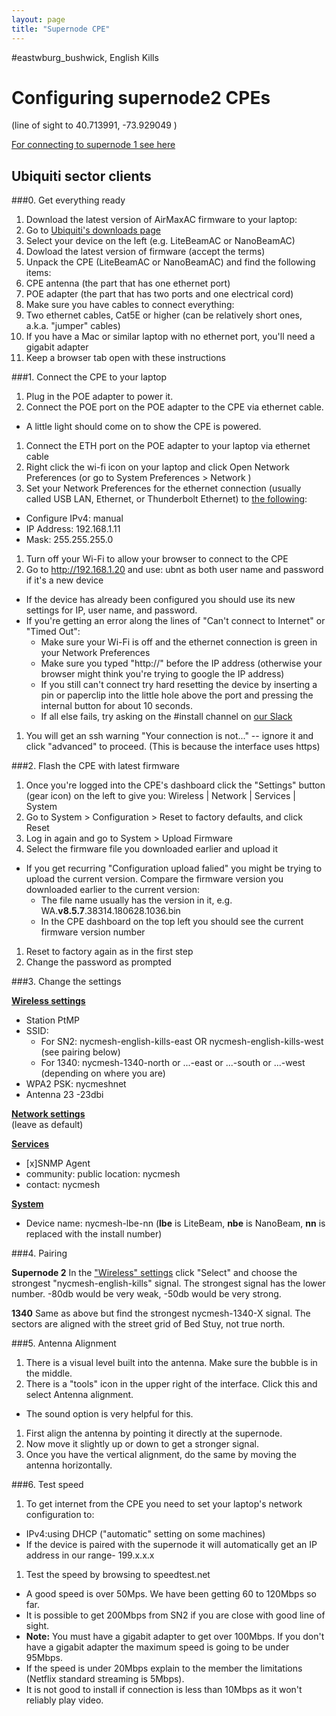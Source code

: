 ```yaml
---
layout: page
title: "Supernode CPE"
---
```


 #eastwburg_bushwick, English Kills

# Configuring supernode2 CPEs   
(line of sight to 40.713991, -73.929049 )

[For connecting to supernode 1 see here](../cpe)

## Ubiquiti sector clients

###0. Get everything ready

1. Download the latest version of AirMaxAC firmware to your laptop:
  1. Go to [Ubiquiti's downloads page](https://www.ubnt.com/download/airmax-ac) 
  1. Select your device on the left (e.g. LiteBeamAC or NanoBeamAC)
  1. Dowload the latest version of firmware (accept the terms)
1. Unpack the CPE (LiteBeamAC or NanoBeamAC) and find the following items:
  1. CPE antenna (the part that has one ethernet port)
  1. POE adapter (the part that has two ports and one electrical cord)
1. Make sure you have cables to connect everything:
  1. Two ethernet cables, Cat5E or higher (can be relatively short ones, a.k.a. "jumper" cables)
  1. If you have a Mac or similar laptop with no ethernet port, you'll need a gigabit adapter
1. Keep a browser tab open with these instructions

###1. Connect the CPE to your laptop

1. Plug in the POE adapter to power it.
1. Connect the POE port on the POE adapter to the CPE via ethernet cable. 
  * A little light should come on to show the CPE is powered.
1. Connect the ETH port on the POE adapter to your laptop via ethernet cable
1. Right click the wi-fi icon on your laptop and click Open Network Preferences (or go to System Preferences > Network )
1. Set your Network Preferences for the ethernet connection (usually called USB LAN, Ethernet, or Thunderbolt Ethernet) to [the following](./litebeam/netprefs.png):
  * Configure IPv4: manual
  * IP Address: 192.168.1.11
  * Mask: 255.255.255.0
1. Turn off your Wi-Fi to allow your browser to connect to the CPE
1. Go to http://192.168.1.20 and use: ubnt as both user name and password if it's a new device
  * If the device has already been configured you should use its new settings for IP, user name, and password.
  * If you're getting an error along the lines of "Can't connect to Internet" or "Timed Out":
    * Make sure your Wi-Fi is off and the ethernet connection is green in your Network Preferences
    * Make sure you typed "http://" before the IP address (otherwise your browser might think you're trying to google the IP address)
    * If you still can't connect try hard resetting the device by inserting a pin or paperclip into the little hole above the port and pressing the internal button for about 10 seconds.
    * If all else fails, try asking on the #install channel on [our Slack](nycmesh.slack.com)
1. You will get an ssh warning "Your connection is not..." -- ignore it and click "advanced" to proceed. (This is because the interface uses https)

###2. Flash the CPE with latest firmware

1. Once you're logged into the CPE's dashboard click the "Settings" button (gear icon) on the left to give you: 
  Wireless | Network | Services | System
1. Go to System > Configuration > Reset to factory defaults, and click Reset
1. Log in again and go to System > Upload Firmware
1. Select the firmware file you downloaded earlier and upload it
  * If you get recurring "Configuration upload falied" you might be trying to upload the current version. Compare the firmware version you downloaded earlier to the current version:
    * The file name usually has the version in it, e.g. WA.**v8.5.7**.38314.180628.1036.bin
    * In the CPE dashboard on the top left you should see the current firmware version number
1. Reset to factory again as in the first step
1. Change the password as prompted

###3. Change the settings

**[Wireless settings](./litebeam/wireless.png)**
 * Station PtMP  
 * SSID: 
   * For SN2: nycmesh-english-kills-east OR nycmesh-english-kills-west (see pairing below)
   * For 1340: nycmesh-1340-north or ...-east or ...-south or ...-west (depending on where you are)
 * WPA2 PSK: nycmeshnet
 * Antenna 23 -23dbi  
	
[**Network settings**](./litebeam/network.png)   
 (leave as default)
	
[**Services**](./litebeam/services.png)   
 * [x]SNMP Agent  
 * community: public	location: nycmesh  
 * contact: nycmesh  
	
[**System**](./litebeam/system.png)  
 * Device name: nycmesh-lbe-nn (**lbe** is LiteBeam, **nbe** is NanoBeam, **nn** is replaced with the install number)


###4. Pairing

**Supernode 2**
In the ["Wireless" settings](./litebeam/wireless.png) click "Select" and choose the strongest "nycmesh-english-kills" signal. The strongest signal has the lower number. -80db would be very weak, -50db would be very strong.

**1340**
Same as above but find the strongest nycmesh-1340-X signal. The sectors are aligned with the street grid of Bed Stuy, not true north.

###5. Antenna Alignment
1. There is a visual level built into the antenna. Make sure the bubble is in the middle.
1. There is a "tools" icon in the upper right of the interface. Click this and select Antenna alignment. 
  * The sound option is very helpful for this.
1. First align the antenna by pointing it directly at the supernode. 
1. Now move it slightly up or down to get a stronger signal. 
1. Once you have the vertical alignment, do the same by moving the antenna horizontally. 

###6. Test speed
1. To get internet from the CPE you need to set your laptop's network configuration to:
  * IPv4:using DHCP ("automatic" setting on some machines)
  * If the device is paired with the supernode it will automatically get an IP address in our range- 199.x.x.x
1. Test the speed by browsing to speedtest.net 
  * A good speed is over 50Mps. We have been getting 60 to 120Mbps so far. 
  * It is possible to get 200Mbps from SN2 if you are close with good line of sight.
  * **Note:** You must have a gigabit adapter to get over 100Mbps. If you don't have a gigabit adapter the maximum speed is going to be under 95Mbps.
  * If the speed is under 20Mbps explain to the member the limitations (Netflix standard streaming is 5Mbps). 
  * It is not good to install if connection is less than 10Mbps as it won't reliably play video.